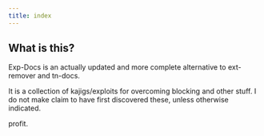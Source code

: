 ```yaml
---
title: index
---
```



## What is this?

Exp-Docs is an actually updated and more complete alternative to ext-remover and tn-docs.

It is a collection of kajigs/exploits for overcoming blocking and other stuff. I do not make claim to have first discovered these, unless otherwise indicated.

profit.
